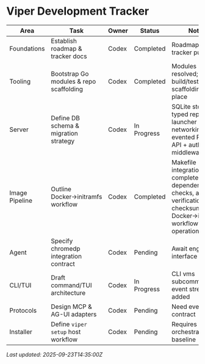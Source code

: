 # Viper Development Tracker

| Area | Task | Owner | Status | Notes |
| --- | --- | --- | --- | --- |
| Foundations | Establish roadmap & tracker docs | Codex | Completed | Roadmap + tracker published |
| Tooling | Bootstrap Go modules & repo scaffolding | Codex | Completed | Modules resolved; build/test scaffolding in place |
| Server | Define DB schema & migration strategy | Codex | In Progress | SQLite store, typed repos, CH launcher + bridge networking + evented REST API + auth middleware |
| Image Pipeline | Outline Docker→initramfs workflow | Codex | Completed | Makefile integration complete with dependency checks, artifact verification, and checksums; Docker→initramfs workflow fully operational |
| Agent | Specify chromedp integration contract | Codex | Pending | Await engine interface draft |
| CLI/TUI | Draft command/TUI architecture | Codex | In Progress | CLI vms subcommands + event streaming added |
| Protocols | Design MCP & AG-UI adapters | Codex | Pending | Need event bus contract |
| Installer | Define `viper setup` host workflow | Codex | Pending | Requires orchestrator baseline |

_Last updated: 2025-09-23T14:35:00Z_